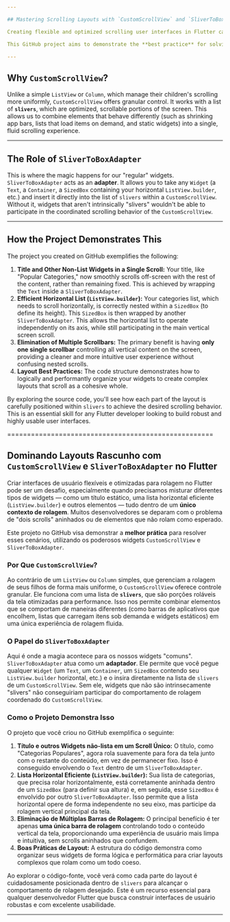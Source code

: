 ```yaml
---

## Mastering Scrolling Layouts with `CustomScrollView` and `SliverToBoxAdapter` in Flutter

Creating flexible and optimized scrolling user interfaces in Flutter can be challenging, especially when you need to mix different widget types—like a static title, an efficient horizontal list (`ListView.builder`), and other elements—all within a **single scrolling context**. Many developers encounter the problem of nested "double scrolls" or elements that don't scroll as expected.

This GitHub project aims to demonstrate the **best practice** for solving these scenarios, leveraging the powerful `CustomScrollView` and `SliverToBoxAdapter` widgets.

---
```


## Why `CustomScrollView`?

Unlike a simple `ListView` or `Column`, which manage their children's scrolling more uniformly, `CustomScrollView` offers granular control. It works with a list of **`slivers`**, which are optimized, scrollable portions of the screen. This allows us to combine elements that behave differently (such as shrinking app bars, lists that load items on demand, and static widgets) into a single, fluid scrolling experience.

---

## The Role of `SliverToBoxAdapter`

This is where the magic happens for our "regular" widgets. `SliverToBoxAdapter` acts as an **adapter**. It allows you to take any `Widget` (a `Text`, a `Container`, a `SizedBox` containing your horizontal `ListView.builder`, etc.) and insert it directly into the list of `slivers` within a `CustomScrollView`. Without it, widgets that aren't intrinsically "slivers" wouldn't be able to participate in the coordinated scrolling behavior of the `CustomScrollView`.

---

## How the Project Demonstrates This

The project you created on GitHub exemplifies the following:

1.  **Title and Other Non-List Widgets in a Single Scroll:** Your title, like "Popular Categories," now smoothly scrolls off-screen with the rest of the content, rather than remaining fixed. This is achieved by wrapping the `Text` inside a `SliverToBoxAdapter`.
2.  **Efficient Horizontal List (`ListView.builder`):** Your categories list, which needs to scroll horizontally, is correctly nested within a `SizedBox` (to define its height). This `SizedBox` is then wrapped by another `SliverToBoxAdapter`. This allows the horizontal list to operate independently on its axis, while still participating in the main vertical screen scroll.
3.  **Elimination of Multiple Scrollbars:** The primary benefit is having **only one single scrollbar** controlling all vertical content on the screen, providing a cleaner and more intuitive user experience without confusing nested scrolls.
4.  **Layout Best Practices:** The code structure demonstrates how to logically and performantly organize your widgets to create complex layouts that scroll as a cohesive whole.

By exploring the source code, you'll see how each part of the layout is carefully positioned within `slivers` to achieve the desired scrolling behavior. This is an essential skill for any Flutter developer looking to build robust and highly usable user interfaces.

====================================================

## Dominando Layouts Rascunho com `CustomScrollView` e `SliverToBoxAdapter` no Flutter

Criar interfaces de usuário flexíveis e otimizadas para rolagem no Flutter pode ser um desafio, especialmente quando precisamos misturar diferentes tipos de widgets — como um título estático, uma lista horizontal eficiente (`ListView.builder`) e outros elementos — tudo dentro de um **único contexto de rolagem**. Muitos desenvolvedores se deparam com o problema de "dois scrolls" aninhados ou de elementos que não rolam como esperado.

Este projeto no GitHub visa demonstrar a **melhor prática** para resolver esses cenários, utilizando os poderosos widgets `CustomScrollView` e `SliverToBoxAdapter`.

### Por Que `CustomScrollView`?

Ao contrário de um `ListView` ou `Column` simples, que gerenciam a rolagem de seus filhos de forma mais uniforme, o `CustomScrollView` oferece controle granular. Ele funciona com uma lista de **`slivers`**, que são porções roláveis da tela otimizadas para performance. Isso nos permite combinar elementos que se comportam de maneiras diferentes (como barras de aplicativos que encolhem, listas que carregam itens sob demanda e widgets estáticos) em uma única experiência de rolagem fluida.

### O Papel do `SliverToBoxAdapter`

Aqui é onde a magia acontece para os nossos widgets "comuns". `SliverToBoxAdapter` atua como um **adaptador**. Ele permite que você pegue qualquer `Widget` (um `Text`, um `Container`, um `SizedBox` contendo seu `ListView.builder` horizontal, etc.) e o insira diretamente na lista de `slivers` de um `CustomScrollView`. Sem ele, widgets que não são intrinsecamente "slivers" não conseguiriam participar do comportamento de rolagem coordenado do `CustomScrollView`.

### Como o Projeto Demonstra Isso

O projeto que você criou no GitHub exemplifica o seguinte:

1.  **Título e outros Widgets não-lista em um Scroll Único:** O título, como "Categorias Populares", agora rola suavemente para fora da tela junto com o restante do conteúdo, em vez de permanecer fixo. Isso é conseguido envolvendo o `Text` dentro de um `SliverToBoxAdapter`.
2.  **Lista Horizontal Eficiente (`ListView.builder`):** Sua lista de categorias, que precisa rolar horizontalmente, está corretamente aninhada dentro de um `SizedBox` (para definir sua altura) e, em seguida, esse `SizedBox` é envolvido por outro `SliverToBoxAdapter`. Isso permite que a lista horizontal opere de forma independente no seu eixo, mas participe da rolagem vertical principal da tela.
3.  **Eliminação de Múltiplas Barras de Rolagem:** O principal benefício é ter apenas **uma única barra de rolagem** controlando todo o conteúdo vertical da tela, proporcionando uma experiência de usuário mais limpa e intuitiva, sem scrolls aninhados que confundem.
4.  **Boas Práticas de Layout:** A estrutura do código demonstra como organizar seus widgets de forma lógica e performática para criar layouts complexos que rolam como um todo coeso.

Ao explorar o código-fonte, você verá como cada parte do layout é cuidadosamente posicionada dentro de `slivers` para alcançar o comportamento de rolagem desejado. Este é um recurso essencial para qualquer desenvolvedor Flutter que busca construir interfaces de usuário robustas e com excelente usabilidade.

---